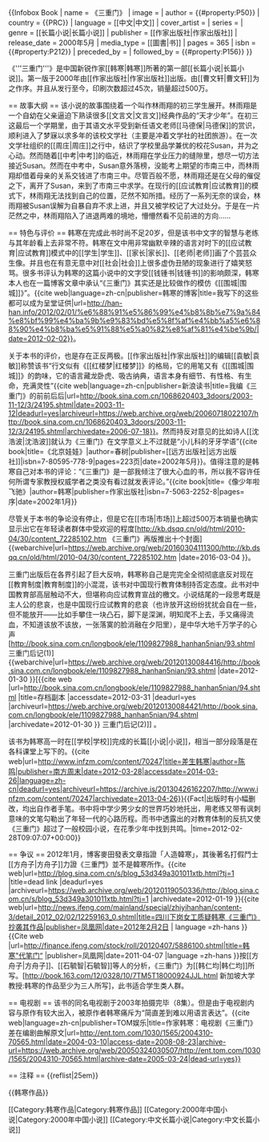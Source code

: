 {{Infobox Book 
  | name           = 《三重门》
  | image          = 
  | author         = {{#property:P50}}
  | country        = {{PRC}}
  | language       = [[中文|中文]]
  | cover_artist   = 
  | series         = 
  | genre          = [[长篇小说|长篇小说]]
  | publisher      = [[作家出版社|作家出版社]]
  | release_date   = 2000年5月
  | media_type     = [[圖書|书]]
  | pages          = 365
  | isbn           = {{#property:P212}}
  | preceded_by    = 
  | followed_by    = {{#property:P156}}
}}

《'''三重门'''》是中国新锐作家[[韩寒|韩寒]]所著的第一部[[长篇小说|长篇小说]]。第一版于2000年由[[作家出版社|作家出版社]]出版。由[[曹文轩|曹文轩]]为之作序。并且从发行至今，印刷次数超过45次，销量超过500万。

== 故事大纲 ==
该小说的故事围绕着一个叫作林雨翔的初三学生展开。林雨翔是一个自幼在父亲逼迫下熟读很多[[文言文|文言文]]经典作品的“天才少年”。在初三这最后一个学期里，由于其语文水平受到新任语文老师[[马德保|马德保]]的赏识，顺利进入了梦寐以求多年的该校文学社（主要是冲着文学社的社团旅游）。在一次文学社组织的[[周庄|周庄]]之行中，结识了学校里品学兼优的校花Susan，并为之心动。然而随着[[中考|中考]]的临近，林雨翔在学业压力的缝隙里，想尽一切方法接近Susan。然而在中考中，Susan意外落榜，没能考上期望的市南三中，而林雨翔却借着母亲的关系交钱进了市南三中。尽管百般不愿，林雨翔还是在父母的催促之下，离开了Susan，来到了市南三中求学。在现行的[[应试教育|应试教育]]的模式下，林雨翔无法找到自己的位置，茫然不知所措。经历了一系列无奈的误会，林雨翔被Susan误解为自暴自弃不求上进，并且又被学校记了大过处分。于是在一片茫然之中，林雨翔陷入了进退两难的境地，懵懵然看不见前进的方向……

== 特色与评价 ==
韩寒在完成此书时尚不足20岁，但是该书中文字的智慧与老练与其年龄看上去非常不符。韩寒在文中用非常幽默辛辣的语言对时下的[[应试教育|应试教育]]模式中的[[学生|学生]]、[[家长|家长]]、[[老师|老师]]画了个芸芸众生像。并且也在有意无意中对[[社会|社会]]上很多虚伪丑陋的现象进行了嬉笑怒骂。很多书评认为韩寒的这篇小说中的文字受[[钱锺书|钱锺书]]的影响颇深，韩寒本人也在一篇博客文章中承认“《三重门》其实还是比较做作的模仿《[[围城|围城]]》”。<ref>{{cite web|language=zh-cn|publisher=韩寒的博客|title=我写下的这些都可以成为呈堂证供|url=http://han-han.info/2012/02/01/%e6%88%91%e5%86%99%e4%b8%8b%e7%9a%84%e8%bf%99%e4%ba%9b%e9%83%bd%e5%8f%af%e4%bb%a5%e6%88%90%e4%b8%ba%e5%91%88%e5%a0%82%e8%af%81%e4%be%9b/|date=2012-02-02}}</ref>。

关于本书的评价，也是存在正反两极。[[作家出版社|作家出版社]]的编辑[[袁敏|袁敏]]称赞该书“行文似有《[[红楼梦|红楼梦]]》的格局，它的用笔又有《[[围城|围城]]》的韵味，它的语言藏龙卧虎、吸古纳典，语言本身有细节、有性格、有生命，充满灵性”<ref>{{cite web|language=zh-cn|publisher=新浪读书|title=我编《三重门》的前前后后|url=http://book.sina.com.cn/1068620403_3doors/2003-11-12/3/24195.shtml|date=2003-11-12|deadurl=yes|archiveurl=https://web.archive.org/web/20060718022107/http://book.sina.com.cn/1068620403_3doors/2003-11-12/3/24195.shtml|archivedate=2006-07-18}}</ref>。然而持反对意见的比如诗人[[沈浩波|沈浩波]]就认为《三重门》在文学意义上不过就是“小儿科的牙牙学语”<ref>{{cite book|title=《北京娃娃》|author=春树|publisher=[[远方出版社|远方出版社]]|isbn=7-80595-778-9|pages=223页|date=2002年5月}}</ref>。值得注意的是韩寒自己对本书的评论：“《三重门》是一部我倾注了很大心血的书，所以我不容许任何所谓专家教授权威学者之类没有看过就发表评论。”<ref>{{cite book|title=《像少年啦飞驰》|author=韩寒|publisher=作家出版社|isbn=7-5063-2252-8|pages=序|date=2002年1月}}</ref>

尽管关于本书的争论没有停止，但是它在[[市场|市场]]上超过500万本销量也确实显示出它在年轻读者群体中受欢迎的程度<ref>[http://kb.dsqq.cn/old/html/2010-04/30/content_72285102.htm 《三重门》再版推出十个封面] {{webarchive|url=https://web.archive.org/web/20160304111300/http://kb.dsqq.cn/old/html/2010-04/30/content_72285102.htm |date=2016-03-04 }}</ref>。

三重门出版后在各界引起了巨大反响，韩寒称自己是完完全全彻彻底底反对现在[[教育制度|教育制度]]的小混混，该书对中国现行教育体制持否定态度。此书对中国教育部高层触动不大，但堪称向应试教育宣战的檄文。小说结尾的一段思考既是主人公的悲哀，也是中国现行应试教育的悲哀（也许放开这纷纷扰扰会自在一些，但不能放开——比如手攀住一块凸石，脚下是深渊，明知爬不上去，手又痛得流血，不知道该放不该放，一张落寞的脸消融在夕阳里），是中华大地千万学子的心声<ref>[http://book.sina.com.cn/longbook/ele/1109827988_hanhan5nian/93.shtml 三重门后记(1)] {{webarchive|url=https://web.archive.org/web/20120130084416/http://book.sina.com.cn/longbook/ele/1109827988_hanhan5nian/93.shtml |date=2012-01-30 }}</ref><ref>[{{cite web |url=http://book.sina.com.cn/longbook/ele/1109827988_hanhan5nian/94.shtml |title=存档副本 |accessdate=2012-03-31 |deadurl=yes |archiveurl=https://web.archive.org/web/20120130084421/http://book.sina.com.cn/longbook/ele/1109827988_hanhan5nian/94.shtml |archivedate=2012-01-30 }} 三重门后记(2)]]</ref> 。

该书为韩寒高一时在[[学校|学校]]完成的长篇[[小说|小说]]，相当一部分段落是在各科课堂上写下的。<ref>{{cite web|url=http://www.infzm.com/content/70247|title=差生韩寒|author=陈鸣|publisher=南方周末|date=2012-03-28|accessdate=2014-03-26|language=zh-cn|deadurl=yes|archiveurl=https://archive.is/20130426162207/http://www.infzm.com/content/70247|archivedate=2013-04-26}}</ref>{{Fact|出版时有小幅删改，均出自作者手笔。书中将中学少男少女的世界巧妙地托出，用老练又带有讽刺意味的文笔勾勒出了年轻一代的心路历程。而书中透露出的对教育体制的反抗又使《三重门》超过了一般校园小说，在花季少年中找到共鸣。|time=2012-02-28T09:07:07+00:00}}

== 争议 ==
2012年1月，博客麥田發表文章指證「人造韓寒」，其後著名打假鬥士[[方舟子|方舟子]]力證《三重門》並不是韓寒所作。<ref>{{cite web|url=http://blog.sina.com.cn/s/blog_53d349a301011xtb.html?tj=1 |title=dead link |deadurl=yes |archiveurl=https://web.archive.org/web/20120119050336/http://blog.sina.com.cn/s/blog_53d349a301011xtb.html?tj=1 |archivedate=2012-01-19 }}</ref><ref>{{cite web|url=http://news.ifeng.com/mainland/special/zhiyihanhan/content-3/detail_2012_02/02/12259163_0.shtml|title=四川下岗女工质疑韩寒《三重门》抄袭其作品|publisher=凤凰网|date=2012年2月2日 | language =zh-hans }}</ref><ref>{{Cite web |url=http://finance.ifeng.com/stock/roll/20120407/5886100.shtml|title=韩寒"代笔门“ |publisher=凤凰网|date=2011-04-07 |language =zh-hans  }}</ref>按[[方舟子|方舟子]]、[[石毓智|石毓智]]等人的分析，《三重门》为[[韩仁均|韩仁均]]所写。<ref>[http://book.163.com/12/0328/10/7TM5T18000924JJL.html 新加坡大学教授:韩寒的作品至少为三人所写]</ref>，此书适合学生类人群。

== 电视剧 ==
该书的同名电视剧于2003年拍摄完毕（8集）。但是由于电视剧内容与原作有较大出入，被原作者韩寒痛斥为“简直差到难以用语言表达”。<ref>{{cite web|language=zh-cn|publisher=TOM娱乐|title=作家韩寒：电视剧《三重门》 差在编剧曲解原文|url=http://ent.tom.com/1030/1565/2004310-70565.html|date=2004-03-10|access-date=2008-08-23|archive-url=https://web.archive.org/web/20050324030507/http://ent.tom.com/1030/1565/2004310-70565.html|archive-date=2005-03-24|dead-url=yes}}</ref>

== 注释 ==
{{reflist|25em}}

{{韩寒作品}}

[[Category:韩寒作品|Category:韩寒作品]]
[[Category:2000年中国小说|Category:2000年中国小说]]
[[Category:中文长篇小说|Category:中文长篇小说]]